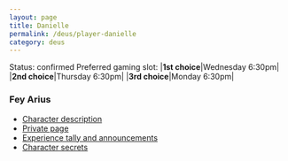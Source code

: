 ```yaml
---
layout: page
title: Danielle
permalink: /deus/player-danielle
category: deus
---
```

Status: confirmed
Preferred gaming slot:
|__1st choice__|Wednesday 6:30pm|
|__2nd choice__|Thursday 6:30pm|
|__3rd choice__|Monday 6:30pm|
### Fey Arius
* [Character description](char-public-danielle)
* [Private page](char-private-danielle)
* [Experience tally and announcements](announce-danielle)
* [Character secrets](char-secrets-danielle)

